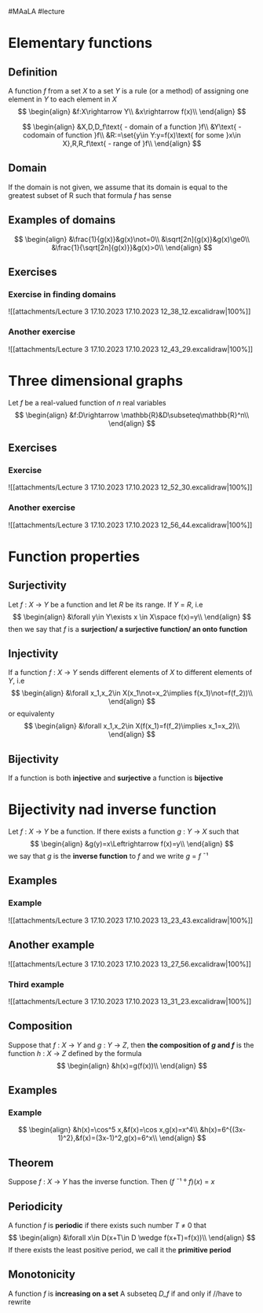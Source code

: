 #MAaLA #lecture 

# Elementary functions
## Definition
A function *f* from a set *X* to a set *Y* is a rule (or a method) of assigning one element in *Y* to each element in *X*
$$
\begin{align}
	&f:X\rightarrow Y\\
	&x\rightarrow f(x)\\
\end{align}
$$

$$
\begin{align}
	&X,D,D_f\text{ - domain of a function }f\\
	&Y\text{ - codomain of function }f\\
	&R:=\set{y\in Y:y=f(x)\text{ for some }x\in X},R,R_f\text{ - range of }f\\
\end{align}
$$

## Domain
If the domain is not given, we assume that its domain is equal to the greatest subset of R such that formula *f* has sense

## Examples of domains
$$
\begin{align}
	&\frac{1}{g(x)}&g(x)\not=0\\
	&\sqrt[2n]{g(x)}&g(x)\ge0\\
	&\frac{1}{\sqrt[2n]{g(x)}}&g(x)>0\\
\end{align}
$$

## Exercises
### Exercise in finding domains
![[attachments/Lecture 3 17.10.2023 17.10.2023 12_38_12.excalidraw|100%]]

### Another exercise
![[attachments/Lecture 3 17.10.2023 17.10.2023 12_43_29.excalidraw|100%]]

# Three dimensional graphs
Let *f* be a real-valued function of *n* real variables
$$
\begin{align}
	&f:D\rightarrow \mathbb{R}&D\subseteq\mathbb{R}^n\\
\end{align}
$$

## Exercises
### Exercise
![[attachments/Lecture 3 17.10.2023 17.10.2023 12_52_30.excalidraw|100%]]

### Another exercise
![[attachments/Lecture 3 17.10.2023 17.10.2023 12_56_44.excalidraw|100%]]

# Function properties
## Surjectivity
Let *f* : *X* → *Y* be a function and let *R* be its range. If *Y* = *R*, i.e
$$
\begin{align}
	&\forall y\in Y\exists x \in X\space f(x)=y\\
\end{align}
$$
then we say that *f* is a **surjection/ a surjective function/ an onto function**

## Injectivity
If a function *f* : *X* → *Y* sends different elements of *X* to different elements of *Y*, i.e
$$
\begin{align}
	&\forall x_1,x_2\in X(x_1\not=x_2\implies f(x_1)\not=f(f_2))\\
\end{align}
$$
or equivalenty
$$
\begin{align}
	&\forall x_1,x_2\in X(f(x_1)=f(f_2)\implies x_1=x_2)\\
\end{align}
$$

## Bijectivity
If a function is both **injective** and **surjective** a function is **bijective**

# Bijectivity nad inverse function
Let *f* : *X* → *Y* be a function. If there exists a function *g* : *Y* → *X* such that
$$
\begin{align}
	&g(y)=x\Leftrightarrow f(x)=y\\
\end{align}
$$
we say that *g* is the **inverse function** to *f* and we write *g* = *f* ¯¹

## Examples
### Example
![[attachments/Lecture 3 17.10.2023 17.10.2023 13_23_43.excalidraw|100%]]

## Another example
![[attachments/Lecture 3 17.10.2023 17.10.2023 13_27_56.excalidraw|100%]]

### Third example
![[attachments/Lecture 3 17.10.2023 17.10.2023 13_31_23.excalidraw|100%]]

## Composition
Suppose that *f* : *X* → *Y* and *g* : *Y* → *Z*, then **the composition of *g* and *f*** is the function *h* : *X* → *Z* defined by the formula
$$
\begin{align}
	&h(x)=g(f(x))\\
\end{align}
$$

## Examples
### Example
$$
\begin{align}
	&h(x)=\cos^5 x,&f(x)=\cos x,g(x)=x^4\\
	&h(x)=6^{(3x-1)^2},&f(x)=(3x-1)^2,g(x)=6^x\\
\end{align}
$$

## Theorem
Suppose *f* : *X* → *Y* has the inverse function. Then (*f* ¯¹ ° *f*)(*x*) = *x*

## Periodicity
A function *f* is **periodic** if there exists such number *T* ≠ 0 that
$$
\begin{align}
	&\forall x\in D(x+T\in D \wedge f(x+T)=f(x))\\
\end{align}
$$
If there exists the least positive period, we call it the **primitive period**

## Monotonicity
A function *f* is **increasing on a set** A subseteq *D_f* if and only if
//have to rewrite